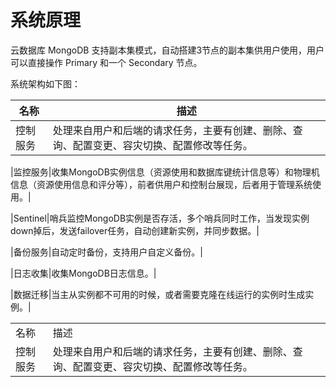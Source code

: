 # 系统原理

云数据库 MongoDB 支持副本集模式，自动搭建3节点的副本集供用户使用，用户可以直接操作 Primary 和一个 Secondary 节点。

系统架构如下图：


|名称|描述|
| - | - | 
|控制服务|处理来自用户和后端的请求任务，主要有创建、删除、查询、配置变更、容灾切换、配置修改等任务。|

|监控服务|收集MongoDB实例信息（资源使用和数据库键统计信息等）和物理机信息（资源使用信息和评分等），前者供用户和控制台展现，后者用于管理系统使用。|

|Sentinel|哨兵监控MongoDB实例是否存活，多个哨兵同时工作，当发现实例down掉后，发送failover任务，自动创建新实例，并同步数据。|

|备份服务|自动定时备份，支持用户自定义备份。|

|日志收集|收集MongoDB日志信息。|

|数据迁移|当主从实例都不可用的时候，或者需要克隆在线运行的实例时生成实例。|
<table>
    <tr>
        <td>名称</td>  <td>描述</td>
    </tr>
    <tr>
        <td>控制服务</td>  <td>处理来自用户和后端的请求任务，主要有创建、删除、查询、配置变更、容灾切换、配置修改等任务。</td>
    </tr>
</table>


